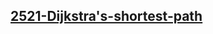 <h2><a href="https://www.codingninjas.com/studio/problems/dijkstra-s-shortest-path_920469">2521-Dijkstra's-shortest-path